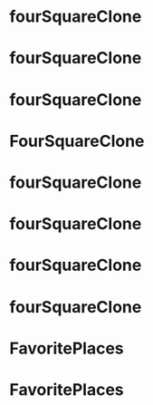 # fourSquareClone
# fourSquareClone
# fourSquareClone
# FourSquareClone
# fourSquareClone
# fourSquareClone
# fourSquareClone
# fourSquareClone
# FavoritePlaces
# FavoritePlaces
